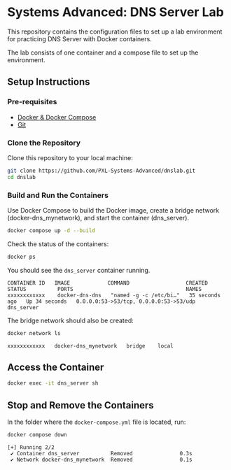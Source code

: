 # Systems Advanced: DNS Server Lab

This repository contains the configuration files to set up a lab environment for practicing DNS Server with Docker containers.

The lab consists of one container and a compose file to set up the environment.

## Setup Instructions

### Pre-requisites

- [Docker & Docker Compose](https://www.docker.com/get-started)
- [Git](https://github.com/git-guides/install-git)

### Clone the Repository

Clone this repository to your local machine:

```sh
git clone https://github.com/PXL-Systems-Advanced/dnslab.git
cd dnslab
```

### Build and Run the Containers

Use Docker Compose to build the Docker image, create a bridge network (docker-dns_mynetwork), and start the container (dns_server).

```sh
docker compose up -d --build
```

Check the status of the containers:

```sh
docker ps
```

You should see the `dns_server` container running.

```output
CONTAINER ID   IMAGE            COMMAND                  CREATED          STATUS          PORTS                                    NAMES
xxxxxxxxxxxx    docker-dns-dns   "named -g -c /etc/bi…"   35 seconds ago   Up 34 seconds   0.0.0.0:53->53/tcp, 0.0.0.0:53->53/udp   dns_server
```

The bridge network should also be created:

```sh
docker network ls
```

```output
xxxxxxxxxxxx   docker-dns_mynetwork   bridge    local
```

## Access the Container

```bash
docker exec -it dns_server sh
```

## Stop and Remove the Containers

In the folder where the `docker-compose.yml` file is located, run:

```sh
docker compose down
```

```output
[+] Running 2/2
 ✔ Container dns_server          Removed               0.3s
 ✔ Network docker-dns_mynetwork  Removed               0.1s
```
